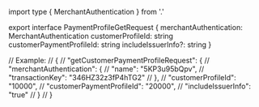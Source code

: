 import type { MerchantAuthentication } from '.'

export interface PaymentProfileGetRequest {
  merchantAuthentication: MerchantAuthentication
  customerProfileId: string
  customerPaymentProfileId: string
  includeIssuerInfo?: string
}

// Example:
// {
//   "getCustomerPaymentProfileRequest": {
//     "merchantAuthentication": {
//       "name": "5KP3u95bQpv",
//       "transactionKey": "346HZ32z3fP4hTG2"
//     },
//     "customerProfileId": "10000",
//     "customerPaymentProfileId": "20000",
//     "includeIssuerInfo": "true"
//   }
// }

